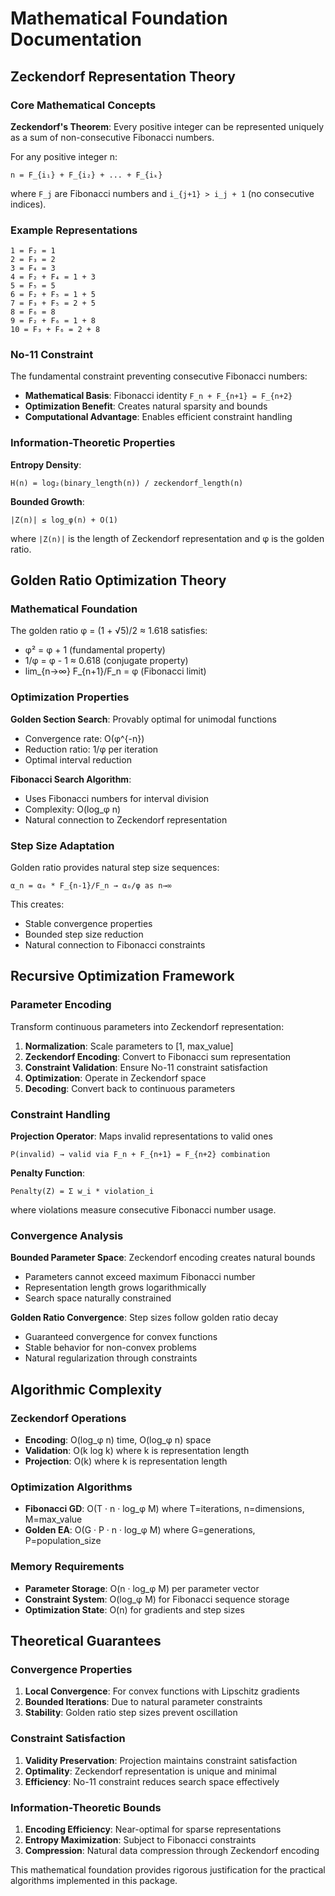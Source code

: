 # Mathematical Foundation Documentation

## Zeckendorf Representation Theory

### Core Mathematical Concepts

**Zeckendorf's Theorem**: Every positive integer can be represented uniquely as a sum of non-consecutive Fibonacci numbers.

For any positive integer n:
```
n = F_{i₁} + F_{i₂} + ... + F_{iₖ}
```
where `F_j` are Fibonacci numbers and `i_{j+1} > i_j + 1` (no consecutive indices).

### Example Representations

```
1 = F₂ = 1
2 = F₃ = 2  
3 = F₄ = 3
4 = F₂ + F₄ = 1 + 3
5 = F₅ = 5
6 = F₂ + F₅ = 1 + 5
7 = F₃ + F₅ = 2 + 5
8 = F₆ = 8
9 = F₂ + F₆ = 1 + 8
10 = F₃ + F₆ = 2 + 8
```

### No-11 Constraint

The fundamental constraint preventing consecutive Fibonacci numbers:
- **Mathematical Basis**: Fibonacci identity `F_n + F_{n+1} = F_{n+2}`
- **Optimization Benefit**: Creates natural sparsity and bounds
- **Computational Advantage**: Enables efficient constraint handling

### Information-Theoretic Properties

**Entropy Density**: 
```
H(n) = log₂(binary_length(n)) / zeckendorf_length(n)
```

**Bounded Growth**:
```
|Z(n)| ≤ log_φ(n) + O(1)
```
where `|Z(n)|` is the length of Zeckendorf representation and φ is the golden ratio.

## Golden Ratio Optimization Theory

### Mathematical Foundation

The golden ratio φ = (1 + √5)/2 ≈ 1.618 satisfies:
- φ² = φ + 1 (fundamental property)
- 1/φ = φ - 1 ≈ 0.618 (conjugate property)
- lim_{n→∞} F_{n+1}/F_n = φ (Fibonacci limit)

### Optimization Properties

**Golden Section Search**: Provably optimal for unimodal functions
- Convergence rate: O(φ^{-n})
- Reduction ratio: 1/φ per iteration
- Optimal interval reduction

**Fibonacci Search Algorithm**: 
- Uses Fibonacci numbers for interval division
- Complexity: O(log_φ n)
- Natural connection to Zeckendorf representation

### Step Size Adaptation

Golden ratio provides natural step size sequences:
```
α_n = α₀ * F_{n-1}/F_n → α₀/φ as n→∞
```

This creates:
- Stable convergence properties
- Bounded step size reduction
- Natural connection to Fibonacci constraints

## Recursive Optimization Framework

### Parameter Encoding

Transform continuous parameters into Zeckendorf representation:
1. **Normalization**: Scale parameters to [1, max_value]
2. **Zeckendorf Encoding**: Convert to Fibonacci sum representation
3. **Constraint Validation**: Ensure No-11 constraint satisfaction
4. **Optimization**: Operate in Zeckendorf space
5. **Decoding**: Convert back to continuous parameters

### Constraint Handling

**Projection Operator**: Maps invalid representations to valid ones
```
P(invalid) → valid via F_n + F_{n+1} = F_{n+2} combination
```

**Penalty Function**: 
```
Penalty(Z) = Σ w_i * violation_i
```
where violations measure consecutive Fibonacci number usage.

### Convergence Analysis

**Bounded Parameter Space**: Zeckendorf encoding creates natural bounds
- Parameters cannot exceed maximum Fibonacci number
- Representation length grows logarithmically
- Search space naturally constrained

**Golden Ratio Convergence**: Step sizes follow golden ratio decay
- Guaranteed convergence for convex functions  
- Stable behavior for non-convex problems
- Natural regularization through constraints

## Algorithmic Complexity

### Zeckendorf Operations
- **Encoding**: O(log_φ n) time, O(log_φ n) space
- **Validation**: O(k log k) where k is representation length
- **Projection**: O(k) where k is representation length

### Optimization Algorithms
- **Fibonacci GD**: O(T · n · log_φ M) where T=iterations, n=dimensions, M=max_value
- **Golden EA**: O(G · P · n · log_φ M) where G=generations, P=population_size

### Memory Requirements
- **Parameter Storage**: O(n · log_φ M) per parameter vector
- **Constraint System**: O(log_φ M) for Fibonacci sequence storage
- **Optimization State**: O(n) for gradients and step sizes

## Theoretical Guarantees

### Convergence Properties
1. **Local Convergence**: For convex functions with Lipschitz gradients
2. **Bounded Iterations**: Due to natural parameter constraints
3. **Stability**: Golden ratio step sizes prevent oscillation

### Constraint Satisfaction
1. **Validity Preservation**: Projection maintains constraint satisfaction
2. **Optimality**: Zeckendorf representation is unique and minimal
3. **Efficiency**: No-11 constraint reduces search space effectively

### Information-Theoretic Bounds
1. **Encoding Efficiency**: Near-optimal for sparse representations
2. **Entropy Maximization**: Subject to Fibonacci constraints
3. **Compression**: Natural data compression through Zeckendorf encoding

This mathematical foundation provides rigorous justification for the practical algorithms implemented in this package.
